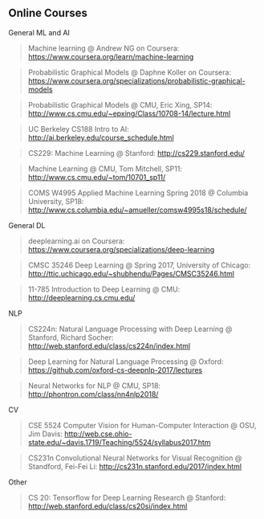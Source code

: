 Online Courses 
---

General ML and AI
> Machine learning @ Andrew NG on Coursera: https://www.coursera.org/learn/machine-learning

> Probabilistic Graphical Models @ Daphne Koller on Coursera: https://www.coursera.org/specializations/probabilistic-graphical-models

> Probabilistic Graphical Models @ CMU, Eric Xing, SP14: http://www.cs.cmu.edu/~epxing/Class/10708-14/lecture.html

> UC Berkeley CS188 Intro to AI: http://ai.berkeley.edu/course_schedule.html

> CS229: Machine Learning @ Stanford: http://cs229.stanford.edu/

> Machine Learning @ CMU, Tom Mitchell, SP11: http://www.cs.cmu.edu/~tom/10701_sp11/

> COMS W4995 Applied Machine Learning Spring 2018 @ Columbia University, SP18: http://www.cs.columbia.edu/~amueller/comsw4995s18/schedule/

General DL
> deeplearning.ai on Coursera: https://www.coursera.org/specializations/deep-learning

> CMSC 35246 Deep Learning @ Spring 2017, University of Chicago: http://ttic.uchicago.edu/~shubhendu/Pages/CMSC35246.html

> 11-785 Introduction to Deep Learning @ CMU: http://deeplearning.cs.cmu.edu/

NLP
> CS224n: Natural Language Processing with Deep Learning @ Stanford, Richard Socher: http://web.stanford.edu/class/cs224n/index.html

> Deep Learning for Natural Language Processing @ Oxford: https://github.com/oxford-cs-deepnlp-2017/lectures

> Neural Networks for NLP @ CMU, SP18: http://phontron.com/class/nn4nlp2018/

CV
> CSE 5524 Computer Vision for Human-Computer Interaction @ OSU, Jim Davis: http://web.cse.ohio-state.edu/~davis.1719/Teaching/5524/syllabus2017.htm

> CS231n Convolutional Neural Networks for Visual Recognition @ Standford, Fei-Fei Li: http://cs231n.stanford.edu/2017/index.html

Other
> CS 20: Tensorflow for Deep Learning Research @ Stanford: http://web.stanford.edu/class/cs20si/index.html
